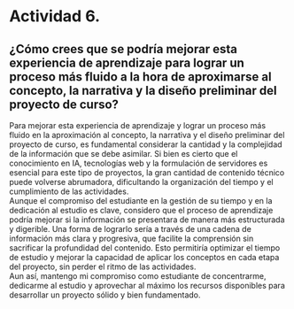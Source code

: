 # Actividad 6.
## ¿Cómo crees que se podría mejorar esta experiencia de aprendizaje para lograr un proceso más fluido a la hora de aproximarse al concepto, la narrativa y la diseño preliminar del proyecto de curso?
Para mejorar esta experiencia de aprendizaje y lograr un proceso más fluido en la aproximación al concepto, la narrativa y el diseño preliminar del proyecto de curso, es fundamental considerar la cantidad y la complejidad de la información que se debe asimilar. Si bien es cierto que el conocimiento en IA, tecnologías web y la formulación de servidores es esencial para este tipo de proyectos, la gran cantidad de contenido técnico puede volverse abrumadora, dificultando la organización del tiempo y el cumplimiento de las actividades.  
Aunque el compromiso del estudiante en la gestión de su tiempo y en la dedicación al estudio es clave, considero que el proceso de aprendizaje podría mejorar si la información se presentara de manera más estructurada y digerible. Una forma de lograrlo sería a través de una cadena de información más clara y progresiva, que facilite la comprensión sin sacrificar la profundidad del contenido. Esto permitiría optimizar el tiempo de estudio y mejorar la capacidad de aplicar los conceptos en cada etapa del proyecto, sin perder el ritmo de las actividades.  
Aun así, mantengo mi compromiso como estudiante de concentrarme, dedicarme al estudio y aprovechar al máximo los recursos disponibles para desarrollar un proyecto sólido y bien fundamentado.
